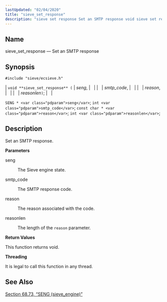 ```yaml
---
lastUpdated: "02/04/2020"
title: "sieve_set_response"
description: "sieve set response Set an SMTP response void sieve set response seng smtp code reason reasonlen SENG seng int smtp code const char reason int reasonlen Set an SMTP response seng The Sieve engine state smtp code The SMTP response code reason The reason associated with the code reasonlen The..."
---
```


<a name="apis.sieve_set_response"></a> 
## Name

sieve_set_response — Set an SMTP response

## Synopsis

`#include "sieve/ecsieve.h"`

| `void **sieve_set_response** (` | <var class="pdparam">seng</var>, |   |
|   | <var class="pdparam">smtp_code</var>, |   |
|   | <var class="pdparam">reason</var>, |   |
|   | <var class="pdparam">reasonlen</var>`)`; |   |

`SENG * <var class="pdparam">seng</var>`;
`int <var class="pdparam">smtp_code</var>`;
`const char * <var class="pdparam">reason</var>`;
`int <var class="pdparam">reasonlen</var>`;<a name="idp60864720"></a> 
## Description

Set an SMTP response.

**<a name="idp60865920"></a> Parameters**

<dl class="variablelist">

<dt>seng</dt>

<dd>

The Sieve engine state.

</dd>

<dt>smtp_code</dt>

<dd>

The SMTP response code.

</dd>

<dt>reason</dt>

<dd>

The reason associated with the code.

</dd>

<dt>reasonlen</dt>

<dd>

The length of the `reason` parameter.

</dd>

</dl>

**<a name="idp60874624"></a> Return Values**

This function returns void.

**<a name="idp60875536"></a> Threading**

It is legal to call this function in any thread.

<a name="idp60876960"></a> 
## See Also

[Section 68.73, “SENG (sieve_engine)”](structs.seng "68.73. SENG (sieve_engine)")
